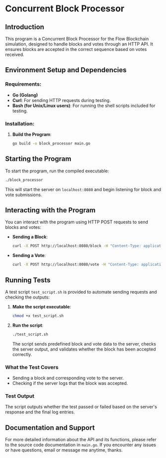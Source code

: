 
# Concurrent Block Processor

## Introduction
This program is a Concurrent Block Processor for the Flow Blockchain simulation, designed to handle blocks and votes through an HTTP API. It ensures blocks are accepted in the correct sequence based on votes received.

## Environment Setup and Dependencies

### Requirements:
- **Go (Golang)**
- **Curl**: For sending HTTP requests during testing.
- **Bash (for Unix/Linux users)**: For running the shell scripts included for testing.

### Installation:
1. **Build the Program**:
   ```bash
   go build -o block_processor main.go
   ```

## Starting the Program
To start the program, run the compiled executable:
```bash
./block_processor
```
This will start the server on `localhost:8080` and begin listening for block and vote submissions.

## Interacting with the Program
You can interact with the program using HTTP POST requests to send blocks and votes:

- **Sending a Block**:
  ```bash
  curl -X POST http://localhost:8080/block -H "Content-Type: application/json" -d '{"id":"a65e9803bb37256c4a663a5c1b", "view": 1234}'
  ```
- **Sending a Vote**:
  ```bash
  curl -X POST http://localhost:8080/vote -H "Content-Type: application/json" -d '{"block_id":"a65e9803bb37256c4a663a5c1b"}'
  ```

## Running Tests
A test script `test_script.sh` is provided to automate sending requests and checking the outputs:

1. **Make the script executable**:
   ```bash
   chmod +x test_script.sh
   ```
2. **Run the script**:
   ```bash
   ./test_script.sh
   ```
   The script sends predefined block and vote data to the server, checks the server output, and validates whether the block has been accepted correctly.

### What the Test Covers
- Sending a block and corresponding vote to the server.
- Checking if the server logs that the block was accepted.

### Test Output
The script outputs whether the test passed or failed based on the server's response and the final log entries.

## Documentation and Support
For more detailed information about the API and its functions, please refer to the source code documentation in `main.go`. If you encounter any issues or have questions, email or message me anytime, thanks.
